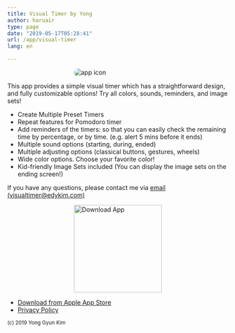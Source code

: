 ```yaml
---
title: Visual Timer by Yong
author: haruair
type: page
date: "2019-05-17T05:28:41"
url: /app/visual-timer
lang: en

---
```


<img src="/assets/en/apps/visual-timer/icon.png" alt="app icon" style="max-width: 200px; margin: 0 auto; border-radius: 10px; display: block;">

This app provides a simple visual timer which has a straightforward design, and fully customizable options! Try all colors, sounds, reminders, and image sets!

- Create Multiple Preset Timers
- Repeat features for Pomodoro timer
- Add reminders of the timers: so that you can easily check the remaining time by percentage, or by time. (e.g. alert 5 mins before it ends)
- Multiple sound options (starting, during, ended)
- Multiple adjusting options (classical buttons, gestures, wheels)
- Wide color options. Choose your favorite color!
- Kid-friendly Image Sets included (You can display the image sets on the ending screen!)

If you have any questions, please contact me via [email (visualtimer@edykim.com)](mailto:visualtimer@edykim.com)

<a href="https://apps.apple.com/app/id1458639178"><img src="/assets/en/apps/en-download.svg" alt="Download App" style="width: 200px; margin: 0 auto; display: block;"></a>

- [Download from Apple App Store](https://apps.apple.com/app/id1458639178)
- [Privacy Policy](/app/visual-timer/privacy-policy)

<small>(c) 2019 Yong Gyun Kim</small>
